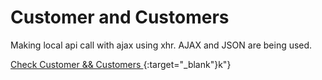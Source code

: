 # Customer and Customers 
Making local api call with ajax using xhr. AJAX and JSON are being used.

[ Check Customer && Customers ](https://gerardinhoo.github.io/ajax_json/){:target="_blank"}k"}


